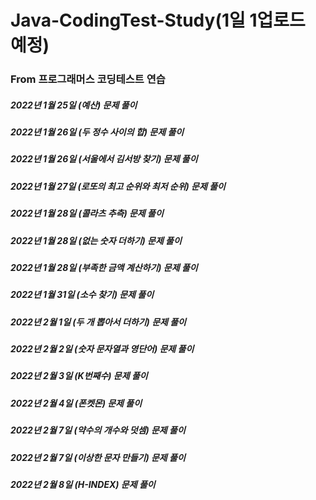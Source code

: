 # Java-CodingTest-Study(1일 1업로드 예정)
### From 프로그래머스 코딩테스트 연습
##### 2022년 1월 25일 (예산) 문제 풀이
##### 2022년 1월 26일 (두 정수 사이의 합) 문제 풀이
##### 2022년 1월 26일 (서울에서 김서방 찾기) 문제 풀이
##### 2022년 1월 27일 (로또의 최고 순위와 최저 순위) 문제 풀이
##### 2022년 1월 28일 (콜라츠 추측) 문제 풀이
##### 2022년 1월 28일 (없는 숫자 더하기) 문제 풀이
##### 2022년 1월 28일 (부족한 금액 계산하기) 문제 풀이
##### 2022년 1월 31일 (소수 찾기) 문제 풀이
##### 2022년 2월 1일 (두 개 뽑아서 더하기) 문제 풀이
##### 2022년 2월 2일 (숫자 문자열과 영단어) 문제 풀이
##### 2022년 2월 3일 (K번째수) 문제 풀이
##### 2022년 2월 4일 (폰켓몬) 문제 풀이
##### 2022년 2월 7일 (약수의 개수와 덧셈) 문제 풀이
##### 2022년 2월 7일 (이상한 문자 만들기) 문제 풀이
##### 2022년 2월 8일 (H-INDEX) 문제 풀이
